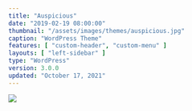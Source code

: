 ```yaml
---
title: "Auspicious"
date: "2019-02-19 08:00:00"
thumbnail: "/assets/images/themes/auspicious.jpg"
caption: "WordPress Theme"
features: [ "custom-header", "custom-menu" ]
layouts: [ "left-sidebar" ]
type: "WordPress"
version: 3.0.0
updated: "October 17, 2021"
---
```

<img src="{{ $page->thumbnail }}" />